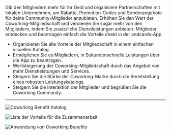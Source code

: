 Gib den Mitgliedern mehr für ihr Geld und organisiere Partnerschaften mit lokalen Unternehmen, um Rabatte, Promotion-Codes und Sonderangebote für deine Community-Mitglieder anzubieten. Erhöhen Sie den Wert der Coworking-Mitgliedschaft und verdienen Sie sogar mehr von den Mitgliedern, indem Sie zusätzliche Dienstleistungen anbieten. Mitglieder entdecken und beantragen einfach die Vorteile direkt in der andcards-App.

- Organisieren Sie alle Vorteile der Mitgliedschaft in einem einfachen visuellen Katalog.
- Ermöglichen Sie es Mitgliedern, in Sekundenschnelle Leistungen über die App zu beantragen.
- Wertsteigerung der Coworking-Mitgliedschaft durch das Angebot von mehr Dienstleistungen und Services.
- Steigern Sie die Stärke der Coworking-Marke durch die Bereitstellung eines robusten Leistungskatalogs.
- Steigern Sie die Interaktion der Mitglieder und begrüßen Sie die Coworking Community.

---

![Coworking Benefit Katalog](https://s3.ap-northeast-2.amazonaws.com/screenshot.andcards.com/andcards-benefits-main-light-en-1920-1080.png)

![Liste der Vorteile für die Zusammenarbeit](https://s3.ap-northeast-2.amazonaws.com/marketing.feature.andcards.com/benefit-list.jpg)

![Anwendung von Coworking Benefits](https://s3.ap-northeast-2.amazonaws.com/screenshot.andcards.com/andcards-benefits-apply-light-en-1920-1080.png)
